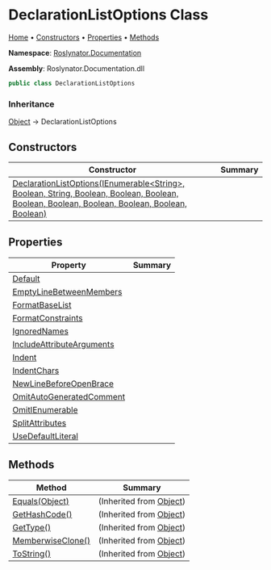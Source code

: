 <a name="_top"></a>

# DeclarationListOptions Class

[Home](../../../README.md#_top) &#x2022; [Constructors](#constructors) &#x2022; [Properties](#properties) &#x2022; [Methods](#methods)

**Namespace**: [Roslynator.Documentation](../README.md#_top)

**Assembly**: Roslynator\.Documentation\.dll

```csharp
public class DeclarationListOptions
```

### Inheritance

[Object](https://docs.microsoft.com/en-us/dotnet/api/system.object) &#x2192; DeclarationListOptions

## Constructors

| Constructor | Summary |
| ----------- | ------- |
| [DeclarationListOptions(IEnumerable\<String>, Boolean, String, Boolean, Boolean, Boolean, Boolean, Boolean, Boolean, Boolean, Boolean, Boolean)](-ctor/README.md#_top) | |

## Properties

| Property | Summary |
| -------- | ------- |
| [Default](Default/README.md#_top) | |
| [EmptyLineBetweenMembers](EmptyLineBetweenMembers/README.md#_top) | |
| [FormatBaseList](FormatBaseList/README.md#_top) | |
| [FormatConstraints](FormatConstraints/README.md#_top) | |
| [IgnoredNames](IgnoredNames/README.md#_top) | |
| [IncludeAttributeArguments](IncludeAttributeArguments/README.md#_top) | |
| [Indent](Indent/README.md#_top) | |
| [IndentChars](IndentChars/README.md#_top) | |
| [NewLineBeforeOpenBrace](NewLineBeforeOpenBrace/README.md#_top) | |
| [OmitAutoGeneratedComment](OmitAutoGeneratedComment/README.md#_top) | |
| [OmitIEnumerable](OmitIEnumerable/README.md#_top) | |
| [SplitAttributes](SplitAttributes/README.md#_top) | |
| [UseDefaultLiteral](UseDefaultLiteral/README.md#_top) | |

## Methods

| Method | Summary |
| ------ | ------- |
| [Equals(Object)](https://docs.microsoft.com/en-us/dotnet/api/system.object.equals) |  \(Inherited from [Object](https://docs.microsoft.com/en-us/dotnet/api/system.object)\) |
| [GetHashCode()](https://docs.microsoft.com/en-us/dotnet/api/system.object.gethashcode) |  \(Inherited from [Object](https://docs.microsoft.com/en-us/dotnet/api/system.object)\) |
| [GetType()](https://docs.microsoft.com/en-us/dotnet/api/system.object.gettype) |  \(Inherited from [Object](https://docs.microsoft.com/en-us/dotnet/api/system.object)\) |
| [MemberwiseClone()](https://docs.microsoft.com/en-us/dotnet/api/system.object.memberwiseclone) |  \(Inherited from [Object](https://docs.microsoft.com/en-us/dotnet/api/system.object)\) |
| [ToString()](https://docs.microsoft.com/en-us/dotnet/api/system.object.tostring) |  \(Inherited from [Object](https://docs.microsoft.com/en-us/dotnet/api/system.object)\) |

